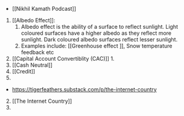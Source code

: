 - [[Nikhil Kamath Podcast]] 
 1. [[Albedo Effect]]: 
	 1. Albedo effect is the ability of a surface to reflect sunlight. Light coloured surfaces have a higher albedo as they reflect more sunlight. Dark coloured albedo surfaces reflect lesser sunlight.
	 2. Examples include: [[Greenhouse effect ]], Snow temperature feedback etc
 2. [[Capital Account Convertiblity (CAC)]] 
	1. 
 3. [[Cash Neutral]]
 4. [[Credit]]
 5. 


- https://tigerfeathers.substack.com/p/the-internet-country
2. [[The Internet Country]]
3. 
